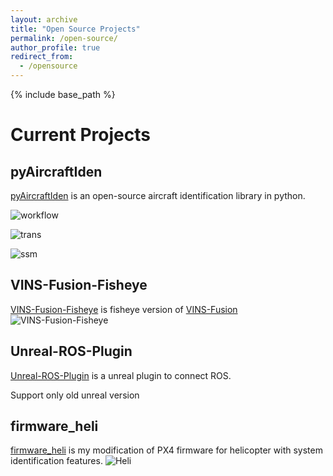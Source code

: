 ```yaml
---
layout: archive
title: "Open Source Projects"
permalink: /open-source/
author_profile: true
redirect_from:
  - /opensource
---
```


{% include base_path %}

# Current Projects
## pyAircraftIden

[pyAircraftIden](https://github.com/xuhao1/pyAircraftIden) is an open-source aircraft identification library in python.

![workflow](https://raw.githubusercontent.com/xuhao1/pyAircraftIden/master/plots/workflow.PNG)

![trans](https://raw.githubusercontent.com/xuhao1/pyAircraftIden/master/plots/ele_q_transferfunc.PNG)

![ssm](https://raw.githubusercontent.com/xuhao1/pyAircraftIden/master/plots/ts_ssm.PNG)

## VINS-Fusion-Fisheye
[VINS-Fusion-Fisheye](https://github.com/xuhao1/VINS-Fusion-Fisheye) is fisheye version of [VINS-Fusion](https://github.com/HKUST-Aerial-Robotics/VINS-Fusion)
![VINS-Fusion-Fisheye](https://raw.githubusercontent.com/xuhao1/VINS-Fusion-Fisheye/master/support_files/point_cloud.png)

## Unreal-ROS-Plugin
[Unreal-ROS-Plugin](https://github.com/xuhao1/Unreal-ROS-Plugin) is a unreal plugin to connect ROS.

Support only old unreal version

## firmware_heli
[firmware_heli](https://github.com/xuhao1/firmware_heli) is my modification of PX4 firmware for helicopter with system identification features.
![Heli](https://github.com/xuhao1/xuhao1.github.io/blob/master/images/heli2.jpg)
